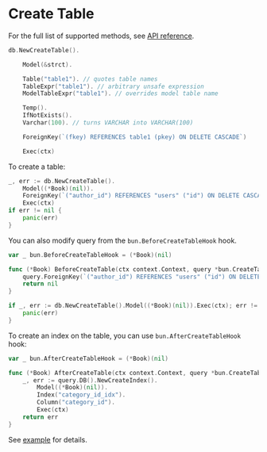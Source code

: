 # Create Table

For the full list of supported methods, see
[API reference](https://pkg.go.dev/github.com/uptrace/bun#CreateTableQuery).

```go
db.NewCreateTable().

    Model(&strct).

    Table("table1"). // quotes table names
    TableExpr("table1"). // arbitrary unsafe expression
    ModelTableExpr("table1"). // overrides model table name

    Temp().
    IfNotExists().
    Varchar(100). // turns VARCHAR into VARCHAR(100)

    ForeignKey(`(fkey) REFERENCES table1 (pkey) ON DELETE CASCADE`)

    Exec(ctx)
```

To create a table:

```go
_, err := db.NewCreateTable().
	Model((*Book)(nil)).
	ForeignKey(`("author_id") REFERENCES "users" ("id") ON DELETE CASCADE`)
	Exec(ctx)
if err != nil {
	panic(err)
}
```

You can also modify query from the `bun.BeforeCreateTableHook` hook.

```go
var _ bun.BeforeCreateTableHook = (*Book)(nil)

func (*Book) BeforeCreateTable(ctx context.Context, query *bun.CreateTableQuery) error {
	query.ForeignKey(`("author_id") REFERENCES "users" ("id") ON DELETE CASCADE`)
	return nil
}

if _, err := db.NewCreateTable().Model((*Book)(nil)).Exec(ctx); err != nil {
	panic(err)
}
```

To create an index on the table, you can use `bun.AfterCreateTableHook` hook:

```go
var _ bun.AfterCreateTableHook = (*Book)(nil)

func (*Book) AfterCreateTable(ctx context.Context, query *bun.CreateTableQuery) error {
	_, err := query.DB().NewCreateIndex().
		Model((*Book)(nil)).
		Index("category_id_idx").
		Column("category_id").
		Exec(ctx)
	return err
}
```

See [example](https://github.com/uptrace/bun/tree/master/example/create-table-index) for details.

